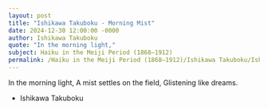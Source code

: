 ```yaml
---
layout: post
title: "Ishikawa Takuboku - Morning Mist"
date: 2024-12-30 12:00:00 -0000
author: Ishikawa Takuboku
quote: "In the morning light,"
subject: Haiku in the Meiji Period (1868–1912)
permalink: /Haiku in the Meiji Period (1868–1912)/Ishikawa Takuboku/Ishikawa Takuboku - Morning Mist
---
```


In the morning light,
A mist settles on the field,
Glistening like dreams.

- Ishikawa Takuboku
